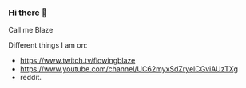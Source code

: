 ### Hi there 👋 
Call me Blaze


Different things I am on:     

- https://www.twitch.tv/flowingblaze
- https://www.youtube.com/channel/UC62myxSdZryelCGviAUzTXg
- reddit. 
